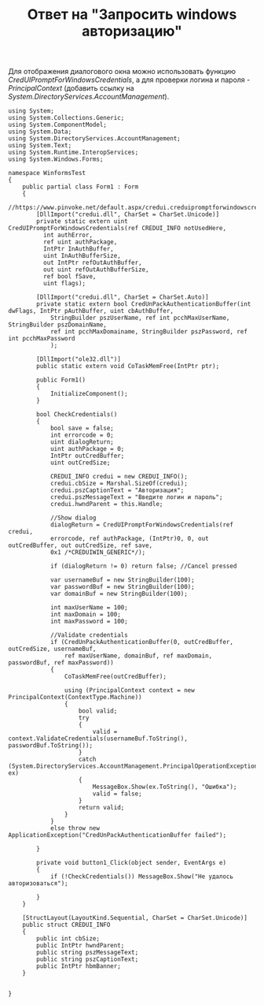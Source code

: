 ﻿---
title: "Ответ на \"Запросить windows авторизацию\""
se.owner.user_id: 240512
se.owner.display_name: "MSDN.WhiteKnight"
se.owner.link: "https://ru.stackoverflow.com/users/240512/msdn-whiteknight"
se.answer_id: 809699
se.question_id: 809388
se.post_type: answer
se.is_accepted: False
---
<p>Для отображения диалогового окна можно использовать функцию <em>CredUIPromptForWindowsCredentials</em>, а для проверки логина и пароля - <em>PrincipalContext</em> (добавить ссылку на <em>System.DirectoryServices.AccountManagement</em>).</p>

<pre><code>using System;
using System.Collections.Generic;
using System.ComponentModel;
using System.Data;
using System.DirectoryServices.AccountManagement;
using System.Text;
using System.Runtime.InteropServices;
using System.Windows.Forms;

namespace WinformsTest
{
    public partial class Form1 : Form
    {
        //https://www.pinvoke.net/default.aspx/credui.creduipromptforwindowscredentials
        [DllImport("credui.dll", CharSet = CharSet.Unicode)]
        private static extern uint CredUIPromptForWindowsCredentials(ref CREDUI_INFO notUsedHere,
          int authError,
          ref uint authPackage,
          IntPtr InAuthBuffer,
          uint InAuthBufferSize,
          out IntPtr refOutAuthBuffer,
          out uint refOutAuthBufferSize,
          ref bool fSave,
          uint flags);

        [DllImport("credui.dll", CharSet = CharSet.Auto)]
        private static extern bool CredUnPackAuthenticationBuffer(int dwFlags, IntPtr pAuthBuffer, uint cbAuthBuffer, 
            StringBuilder pszUserName, ref int pcchMaxUserName, StringBuilder pszDomainName, 
            ref int pcchMaxDomainame, StringBuilder pszPassword, ref int pcchMaxPassword
            );

        [DllImport("ole32.dll")]
        public static extern void CoTaskMemFree(IntPtr ptr);

        public Form1()
        {
            InitializeComponent();
        }

        bool CheckCredentials()
        {
            bool save = false;
            int errorcode = 0;
            uint dialogReturn;
            uint authPackage = 0;
            IntPtr outCredBuffer;
            uint outCredSize;

            CREDUI_INFO credui = new CREDUI_INFO();
            credui.cbSize = Marshal.SizeOf(credui);
            credui.pszCaptionText = "Авторизация";
            credui.pszMessageText = "Введите логин и пароль";
            credui.hwndParent = this.Handle;

            //Show dialog
            dialogReturn = CredUIPromptForWindowsCredentials(ref credui,
            errorcode, ref authPackage, (IntPtr)0, 0, out outCredBuffer, out outCredSize, ref save,
            0x1 /*CREDUIWIN_GENERIC*/);

            if (dialogReturn != 0) return false; //Cancel pressed

            var usernameBuf = new StringBuilder(100);
            var passwordBuf = new StringBuilder(100);
            var domainBuf = new StringBuilder(100);

            int maxUserName = 100;
            int maxDomain = 100;
            int maxPassword = 100;

            //Validate credentials
            if (CredUnPackAuthenticationBuffer(0, outCredBuffer, outCredSize, usernameBuf,
                ref maxUserName, domainBuf, ref maxDomain, passwordBuf, ref maxPassword))
            {
                CoTaskMemFree(outCredBuffer);

                using (PrincipalContext context = new PrincipalContext(ContextType.Machine)) 
                {
                    bool valid;
                    try
                    {
                        valid = context.ValidateCredentials(usernameBuf.ToString(), passwordBuf.ToString());
                    }
                    catch (System.DirectoryServices.AccountManagement.PrincipalOperationException ex)
                    {
                        MessageBox.Show(ex.ToString(), "Ошибка");
                        valid = false;
                    }
                    return valid;
                }
            }
            else throw new ApplicationException("CredUnPackAuthenticationBuffer failed");

        }

        private void button1_Click(object sender, EventArgs e)
        {
            if (!CheckCredentials()) MessageBox.Show("Не удалось авторизоваться");                        

        }
    }

    [StructLayout(LayoutKind.Sequential, CharSet = CharSet.Unicode)]
    public struct CREDUI_INFO
    {
        public int cbSize;
        public IntPtr hwndParent;
        public string pszMessageText;
        public string pszCaptionText;
        public IntPtr hbmBanner;
    }


}
</code></pre>
